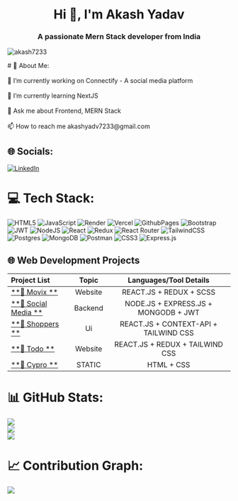 

<!--[![MasterHead](Akash.png)] -->
<h1 align="center">Hi 👋, I'm Akash Yadav</h1>
<h3 align="center">A passionate Mern Stack developer from India</h3>

<p align="left"> <img src="https://komarev.com/ghpvc/?username=akash7233&label=Profile%20views&color=0e75b6&style=flat" alt="akash7233" /> </p>
# 💫 About Me:<br><br>
🔭 I’m currently working on Connectify - A social media platform<br><br>🌱 I’m currently learning NextJS<br><br>💬 Ask me about Frontend, MERN Stack<br><br>📫 How to reach me akashyadv7233@gmail.com


## 🌐 Socials:
[![LinkedIn](https://img.shields.io/badge/LinkedIn-%230077B5.svg?logo=linkedin&logoColor=white)](https://linkedin.com/in/www.linkedin.com/in/akashyadav33) 

# 💻 Tech Stack:
![HTML5](https://img.shields.io/badge/html5-%23E34F26.svg?style=flat&logo=html5&logoColor=white) ![JavaScript](https://img.shields.io/badge/javascript-%23323330.svg?style=flat&logo=javascript&logoColor=%23F7DF1E) ![Render](https://img.shields.io/badge/Render-%46E3B7.svg?style=flat&logo=render&logoColor=white) ![Vercel](https://img.shields.io/badge/vercel-%23000000.svg?style=flat&logo=vercel&logoColor=white) ![GithubPages](https://img.shields.io/badge/github%20pages-121013?style=flat&logo=github&logoColor=white) ![Bootstrap](https://img.shields.io/badge/bootstrap-%238511FA.svg?style=flat&logo=bootstrap&logoColor=white) ![JWT](https://img.shields.io/badge/JWT-black?style=flat&logo=JSON%20web%20tokens) ![NodeJS](https://img.shields.io/badge/node.js-6DA55F?style=flat&logo=node.js&logoColor=white) ![React](https://img.shields.io/badge/react-%2320232a.svg?style=flat&logo=react&logoColor=%2361DAFB) ![Redux](https://img.shields.io/badge/redux-%23593d88.svg?style=flat&logo=redux&logoColor=white) ![React Router](https://img.shields.io/badge/React_Router-CA4245?style=flat&logo=react-router&logoColor=white) ![TailwindCSS](https://img.shields.io/badge/tailwindcss-%2338B2AC.svg?style=flat&logo=tailwind-css&logoColor=white) ![Postgres](https://img.shields.io/badge/postgres-%23316192.svg?style=flat&logo=postgresql&logoColor=white) ![MongoDB](https://img.shields.io/badge/MongoDB-%234ea94b.svg?style=flat&logo=mongodb&logoColor=white) ![Postman](https://img.shields.io/badge/Postman-FF6C37?style=flat&logo=postman&logoColor=white) ![CSS3](https://img.shields.io/badge/css3-%231572B6.svg?style=flat&logo=css3&logoColor=white) ![Express.js](https://img.shields.io/badge/express.js-%23404d59.svg?style=flat&logo=express&logoColor=%2361DAFB)

## 🌐 Web Development Projects 

| Project List | Topic | Languages/Tool Details |
| :--- | :---: | :---: |
| [**🔗 Movix **](https://movix-two-iota.vercel.app/) | Website | REACT.JS + REDUX + SCSS |
| [**🔗 Social Media **](https://github.com/AKASH7233/sm_backend) | Backend | NODE.JS + EXPRESS.JS + MONGODB + JWT |
| [**🔗 Shoppers **](https://e-com-sandy.vercel.app/) | Ui | REACT.JS + CONTEXT-API + TAILWIND CSS |
| [**🔗 Todo **](https://todo-peach-six.vercel.app/) | Website | REACT.JS + REDUX + TAILWIND CSS |
| [**🔗 Cypro **](https://akash7233.github.io/Cypro2.0/) | STATIC | HTML + CSS |

# 📊 GitHub Stats:
![](https://github-readme-stats.vercel.app/api?username=akash7233&theme=dark&hide_border=false&include_all_commits=true&count_private=true)<br/>
![](https://github-readme-streak-stats.herokuapp.com/?user=akash7233&theme=dark&hide_border=false)<br/>
![](https://github-readme-stats.vercel.app/api/top-langs/?username=akash7233&theme=dark&hide_border=false&include_all_commits=true&count_private=true&layout=compact)

# 📈 Contribution Graph:

![](https://github-readme-activity-graph.vercel.app/graph?username=akash7233&bg_color=101820&color=89ABE3&line=FEE715&point=FFFFFF&hide_border=true)

<!-- Proudly created with GPRM ( https://gprm.itsvg.in ) -->

